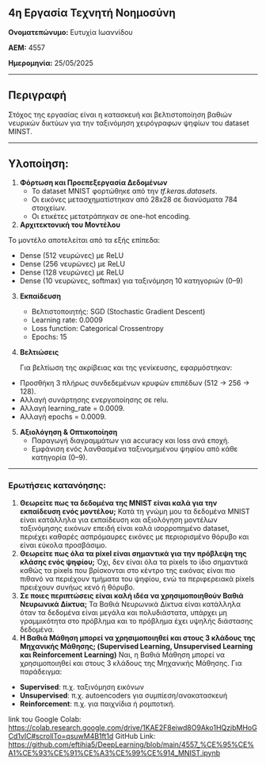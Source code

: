 ## 4η Εργασία Τεχνητή Νοημοσύνη

**Ονοματεπώνυμο:** Ευτυχία Ιωαννίδου

**ΑΕΜ:** 4557

**Ημερομηνία:** 25/05/2025

---

## Περιγραφή
Στόχος της εργασίας είναι η κατασκευή και βελτιστοποίηση βαθιών νευρικών δικτύων για την ταξινόμηση χειρόγραφων ψηφίων του dataset MINST.

---

## Υλοποίηση: 
1. **Φόρτωση και Προεπεξεργασία Δεδομένων**
   - Το dataset MNIST φορτώθηκε από την *tf.keras.datasets*.
   - Οι εικόνες μετασχηματίστηκαν από 28x28 σε διανύσματα 784 στοιχείων.
   - Οι ετικέτες μετατράπηκαν σε one-hot encoding.
2.  **Αρχιτεκτονική του Μοντέλου**

Το μοντέλο αποτελείται από τα εξής επίπεδα:
   - Dense (512 νευρώνες) με ReLU
   - Dense (256 νευρώνες) με ReLU
   - Dense (128 νευρώνες) με ReLU
   - Dense (10 νευρώνες, softmax) για ταξινόμηση 10 κατηγοριών (0–9)
3. **Εκπαίδευση**
   - Βελτιστοποιητής: SGD (Stochastic Gradient Descent)
   - Learning rate: 0.0009
   - Loss function: Categorical Crossentropy
   - Epochs: 15
4. **Βελτιώσεις**
   
   Για βελτίωση της ακρίβειας και της γενίκευσης, εφαρμόστηκαν:
  - Προσθήκη 3 πλήρως συνδεδεμένων κρυφών επιπέδων (512 → 256 → 128).
  - Αλλαγή συνάρτησης ενεργοποίησης σε relu.
  - Αλλαγή learning_rate = 0.0009.
  - Αλλαγή epochs = 0.0009.
5. **Αξιολόγηση & Οπτικοποίηση**
   - Παραγωγή διαγραμμάτων για accuracy και loss ανά εποχή.
   - Εμφάνιση ενός λανθασμένα ταξινομημένου ψηφίου από κάθε κατηγορία (0–9).

---

### Ερωτήσεις κατανόησης:
1. **Θεωρείτε πως τα δεδομένα της MNIST είναι καλά για την εκπαίδευση ενός μοντέλου;** 
Κατά τη γνώμη μου τα δεδομένα MNIST είναι κατάλληλα για εκπαίδευση και αξιολόγηση μοντέλων ταξινόμησης εικόνων επειδή είναι καλά ισορροπημένο dataset, περιέχει καθαρές ασπρόμαυρες εικόνες με περιορισμένο θόρυβο και είναι εύκολα προσβάσιμο.
2. **Θεωρείτε πως όλα τα pixel είναι σημαντικά για την πρόβλεψη της κλάσης ενός 
ψηφίου;**
Όχι, δεν είναι όλα τα pixels το ίδιο σημαντικά καθώς τα pixels που βρίσκονται στο κέντρο της εικόνας είναι πιο πιθανό να περιέχουν τμήματα του ψηφίου, ενώ τα περιφερειακά pixels πρειέχουν συνήως κενό ή θόρυβο.
3. **Σε ποιες περιπτώσεις είναι καλή ιδέα να χρησιμοποιηθούν Βαθιά Νευρωνικά Δίκτυα;**
Τα Βαθιά Νευρωνικά Δίκτυα είναι κατάλληλα όταν τα δεδομένα είναι μεγάλα και πολυδιάστατα, υπάρχει μη γραμμικότητα στο πρόβλημα και το πρόβλημα έχει υψηλής διάστασης δεδομένα.
4. **Η Βαθιά Μάθηση μπορεί να χρησιμοποιηθεί και στους 3 κλάδους της Μηχανικής 
Μάθησης; (Supervised Learning, Unsupervised Learning και Reinforcement 
Learning)**
Ναι, η Βαθιά Μάθηση μπορεί να χρησιμοποιηθεί και στους 3 κλάδους της Μηχανικής 
Μάθησης. Για παράδειγμα:
- **Supervised**: π.χ. ταξινόμηση εικόνων
- **Unsupervised**: π.χ. autoencoders για συμπίεση/ανακατασκευή
- **Reinforcement**: π.χ. για παιχνίδια ή ρομποτική.

link του Google Colab: https://colab.research.google.com/drive/1KAE2F8eiwd8O9Ako1HQzjbMHoGCd1vIC#scrollTo=qsuwM4B1ft1d
GitHub Link: https://github.com/eftihia5/DeepLearning/blob/main/4557_%CE%95%CE%A1%CE%93%CE%91%CE%A3%CE%99%CE%914_MNIST.ipynb

